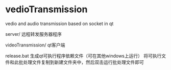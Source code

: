# vedioTransmission
vedio and audio transmission based on socket in qt

server/ 远程转发服务器程序

videoTransmission/ qt客户端

release.bat 生成qt可执行程序依赖文件（可在其他windows上运行）
将可执行文件和此批处理文件复制到新建文件夹中，然后双击运行批处理文件即可  
